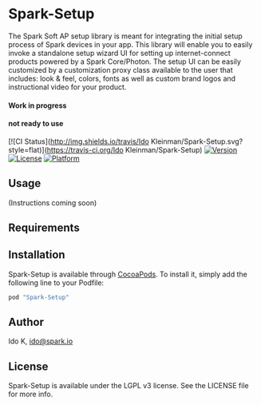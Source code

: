 # Spark-Setup
The Spark Soft AP setup library is meant for integrating the initial setup process of Spark devices in your app.
This library will enable you to easily invoke a standalone setup wizard UI for setting up internet-connect products
powered by a Spark Core/Photon. The setup UI can be easily customized by a customization proxy class available to the user
that includes: look & feel, colors, fonts as well as custom brand logos and instructional video for your product.

#### Work in progress
#### not ready to use

[![CI Status](http://img.shields.io/travis/Ido Kleinman/Spark-Setup.svg?style=flat)](https://travis-ci.org/Ido Kleinman/Spark-Setup)
[![Version](https://img.shields.io/cocoapods/v/Spark-Setup.svg?style=flat)](http://cocoapods.org/pods/Spark-Setup)
[![License](https://img.shields.io/cocoapods/l/Spark-Setup.svg?style=flat)](http://cocoapods.org/pods/Spark-Setup)
[![Platform](https://img.shields.io/cocoapods/p/Spark-Setup.svg?style=flat)](http://cocoapods.org/pods/Spark-Setup)

## Usage
(Instructions coming soon)

## Requirements

## Installation

Spark-Setup is available through [CocoaPods](http://cocoapods.org). To install
it, simply add the following line to your Podfile:

```ruby
pod "Spark-Setup"
```

## Author

Ido K, ido@spark.io

## License

Spark-Setup is available under the LGPL v3 license. See the LICENSE file for more info.
